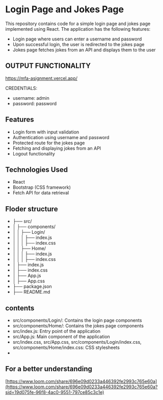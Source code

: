 # Login Page and Jokes Page

This repository contains code for a simple login page and jokes page implemented using React. 
        The application has the following features:

- Login page where users can enter a username and password
- Upon successful login, the user is redirected to the jokes page
- Jokes page fetches jokes from an API and displays them to the user

## OUTPUT FUNCTIONALITY 
https://mfa-asignment.vercel.app/

CREDENTIALS:
- username: admin
- password: password


## Features

- Login form with input validation
- Authentication using username and password
- Protected route for the jokes page
- Fetching and displaying jokes from an API
- Logout functionality

## Technologies Used

- React
- Bootstrap (CSS framework)
- Fetch API for data retrieval

## Floder structure
- ├── src/
- │   ├── components/
- │   │   ├── Login/
- │   │   │   ├── index.js
- │   │   │   ├── index.css
- │   │   ├── Home/
- │   │   │   ├── index.js
- │   │   │   ├── index.css
- │   ├── index.js
- │   ├── index.css
- │   ├── App.js
- │   ├── App.css
- ├── package.json
- ├── README.md

## contents
- src/components/Login/: Contains the login page components
- src/components/Home/: Contains the jokes page components
- src/index.js: Entry point of the application
- src/App.js: Main component of the application
- src/index.css, src/App.css, src/components/Login/index.css, src/components/Home/index.css: CSS stylesheets
- 
## For a better understanding
[https://www.loom.com/share/696e09d0233a446392fe2993c765e60a](https://www.loom.com/share/696e09d0233a446392fe2993c765e60a?sid=19d075fe-96f8-4ac0-9551-797ce85c3c1e)
